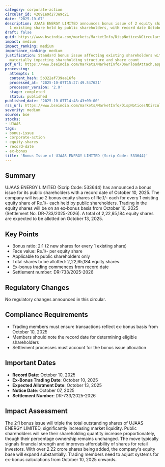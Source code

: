 ```yaml
---
category: corporate-action
circular_id: 42091e9d273e9c21
date: '2025-10-07'
description: UJAAS ENERGY LIMITED announces bonus issue of 2 equity shares for every
  1 existing share held by public shareholders, with record date October 10, 2025.
draft: false
guid: https://www.bseindia.com/markets/MarketInfo/DispNoticesNCirculars.aspx?Noticeid={A987A2EA-245E-457B-AF59-3C059C997508}&noticeno=20251007-69&dt=10/07/2025&icount=69&totcount=76&flag=0
impact: medium
impact_ranking: medium
importance_ranking: medium
justification: Standard bonus issue affecting existing shareholders with 2:1 ratio,
  materially impacting shareholding structure and share count
pdf_url: https://www.bseindia.com/markets/MarketInfo/DownloadAttach.aspx?id=20251007-69&attachedId=
processing:
  attempts: 1
  content_hash: 5b322af739aa16fe
  processed_at: '2025-10-07T15:27:49.547621'
  processor_version: '2.0'
  stage: completed
  status: published
published_date: '2025-10-07T14:48:43+00:00'
rss_url: https://www.bseindia.com/markets/MarketInfo/DispNoticesNCirculars.aspx?Noticeid={A987A2EA-245E-457B-AF59-3C059C997508}&noticeno=20251007-69&dt=10/07/2025&icount=69&totcount=76&flag=0
severity: medium
source: bse
stocks:
- UJAAS
tags:
- bonus-issue
- corporate-action
- equity-shares
- record-date
- ex-bonus
title: 'Bonus Issue of UJAAS ENERGY LIMITED (Scrip Code: 533644)'
---
```


## Summary

UJAAS ENERGY LIMITED (Scrip Code: 533644) has announced a bonus issue for its public shareholders with a record date of October 10, 2025. The company will issue 2 bonus equity shares of Re.1/- each for every 1 existing equity share of Re.1/- each held by public shareholders. Trading in the equity shares will be on an ex-bonus basis from October 10, 2025 (Settlement No. DR-733/2025-2026). A total of 2,22,65,184 equity shares are expected to be allotted on October 13, 2025.

## Key Points

- Bonus ratio: 2:1 (2 new shares for every 1 existing share)
- Face value: Re.1/- per equity share
- Applicable to public shareholders only
- Total shares to be allotted: 2,22,65,184 equity shares
- Ex-bonus trading commences from record date
- Settlement number: DR-733/2025-2026

## Regulatory Changes

No regulatory changes announced in this circular.

## Compliance Requirements

- Trading members must ensure transactions reflect ex-bonus basis from October 10, 2025
- Members should note the record date for determining eligible shareholders
- Settlement processes must account for the bonus issue allocation

## Important Dates

- **Record Date**: October 10, 2025
- **Ex-Bonus Trading Date**: October 10, 2025
- **Expected Allotment Date**: October 13, 2025
- **Notice Date**: October 07, 2025
- **Settlement Number**: DR-733/2025-2026

## Impact Assessment

The 2:1 bonus issue will triple the total outstanding shares of UJAAS ENERGY LIMITED, significantly increasing market liquidity. Public shareholders will see their shareholding quantity increase proportionately, though their percentage ownership remains unchanged. The move typically signals financial strength and improves affordability of shares for retail investors. With over 2.22 crore shares being added, the company's equity base will expand substantially. Trading members need to adjust systems for ex-bonus calculations from October 10, 2025 onwards.